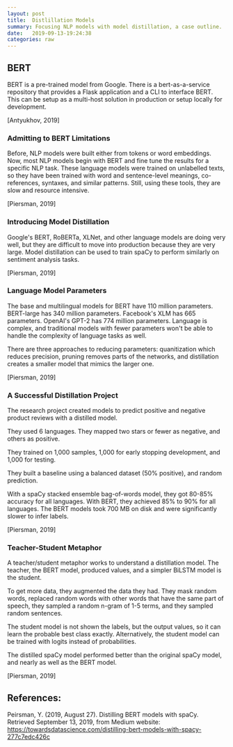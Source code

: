 ```yaml
---
layout: post
title:  Distlillation Models
summary: Focusing NLP models with model distillation, a case outline.
date:   2019-09-13-19:24:38
categories: raw
---
```

## BERT

BERT is a pre-trained model from Google. There is a bert-as-a-service repository that provides a Flask application and a CLI to interface BERT. This can be setup as a multi-host solution in production or setup locally for development.

[Antyukhov, 2019]

### Admitting to BERT Limitations

Before, NLP models were built either from tokens or word embeddings. Now, most NLP models begin with BERT and fine tune the results for a specific NLP task. These language models were trained on unlabelled texts, so they have been trained with word and sentence-level meanings, co-references, syntaxes, and similar patterns. Still, using these tools, they are slow and resource intensive.

[Piersman, 2019]

### Introducing Model Distillation

Google's BERT, RoBERTa, XLNet, and other language models are doing very well, but they are difficult to move into production because they are very large. Model distillation can be used to train spaCy to perform similarly on sentiment analysis tasks.

[Piersman, 2019]

### Language Model Parameters

The base and multilingual models for BERT have 110 million parameters. BERT-large has 340 million parameters. Facebook's XLM has 665 parameters. OpenAI's GPT-2 has 774 million parameters. Language is complex, and traditional models with fewer parameters won't be able to handle the complexity of language tasks as well.

There are three approaches to reducing parameters: quanitization which reduces precision, pruning removes parts of the networks, and distillation creates a smaller model that mimics the larger one.

[Piersman, 2019]

### A Successful Distillation Project

The research project created models to predict positive and negative product reviews with a distilled model.

They used 6 languages. They mapped two stars or fewer as negative, and others as positive. 

They trained on 1,000 samples, 1,000 for early stopping development, and 1,000 for testing.

They built a baseline using a balanced dataset (50% positive), and random prediction. 

With a spaCy stacked ensemble bag-of-words model, they got 80-85% accuracy for all languages. With BERT, they achieved 85% to 90% for all languages. The BERT models took 700 MB on disk and were significantly slower to infer labels.

[Piersman, 2019]

### Teacher-Student Metaphor

A teacher/student metaphor works to understand a distillation model. The teacher, the BERT model, produced values, and a simpler BiLSTM model is the student.

To get more data, they augmented the data they had. They mask random words, replaced random words with other words that have the same part of speech, they sampled a random n-gram of 1-5 terms, and they sampled random sentences.

The student model is not shown the labels, but the output values, so it can learn the probable best class exactly. Alternatively, the student model can be trained with logits instead of probabilities.

The distilled spaCy model performed better than the original spaCy model, and nearly as well as the BERT model.

[Piersman, 2019]


## References:

Peirsman, Y. (2019, August 27). Distilling BERT models with spaCy. Retrieved September 13, 2019, from Medium website: https://towardsdatascience.com/distilling-bert-models-with-spacy-277c7edc426c


